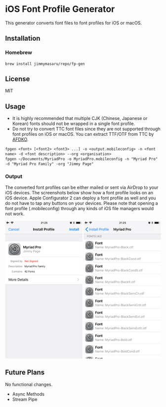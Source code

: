 # iOS Font Profile Generator
This generator converts font files to font profiles for iOS or macOS.

## Installation
### Homebrew
`brew install jimmymasaru/repo/fp-gen`

## License
MIT

## Usage
- It is highly recommended that multiple CJK (Chinese, Japanese or Korean) fonts should not be wrapped in a single font profile.
- Do not try to convert TTC font files since they are not supported through font profiles on iOS or macOS. You can extract TTF/OTF from TTC by [AFDKO](https://github.com/adobe-type-tools/afdko).
```
fpgen <font> [<font2> <font3> ...] -o <output.mobileconfig> -n <font name> -d <font description> --org <organisation>
fpgen ~/Documents/MyriadPro -o MyriadPro.mobileconfig -n "Myriad Pro" -d "Myriad Pro Family" -org "Jimmy Page"
```
### Output
The converted font profiles can be either mailed or sent via AirDrop to your iOS devices. The screenshots below show how a font profile looks on an iOS device. Apple Configurator 2 can deploy a font profile as well and you do not have to tap any buttons on your devices. Please note that opening a font profile (.mobileconfig) through any kinds of iOS file managers would not work.


<img src="img/screenshot1.png" width="250">
<img src="img/screenshot2.png" width="250">

## Future Plans
No functional changes.
- Async Methods
- Stream Pipe
